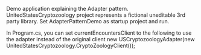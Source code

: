 Demo application explaining the Adapter pattern.
UnitedStatesCryptozoology project represents a fictional uneditable 3rd party library.
Set AdapterPatternDemo as startup project and run.

In Program.cs, you can set currentEncountersClient to the following to use the adapter instead of the original client
new USCryptozoologyAdapter(new UnitedStatesCryptozoology.CryptoZoologyClient());